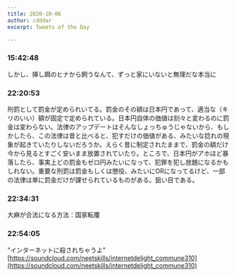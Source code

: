 ```yaml
---
title: 2020-10-06
author: cdddar
excerpt: Tweets of the Day

---
```


### 15:42:48

しかし、挿し餌のヒナから飼うなんて、ずっと家にいないと無理だな本当に

### 22:20:53

刑罰として罰金が定められいてる。罰金のその額は日本円であって、適当な（キリのいい）額が固定で定められている。日本円自体の価値は刻々と変わるのに罰金は変わらない。法律のアップデートはそんなしょっちゅうじゃないから、もしかしたら、この法律は昔と比べると、犯すだけの価値がある、みたいな捻れの現象が起きていたりしないだろうか。えらく昔に制定されたままで、罰金の額だけ今から見るとすごく安いまま放置されていたり。ところで、日本円がアホほど暴落したら、事実上どの罰金もゼロ円みたいになって、犯罪を犯し放題になるかもしれない。重要な刑罰は罰金もしくは懲役、みたいにORになってるけど、一部の法律は単に罰金だけが課せられているものがある。狙い目である。

### 22:34:31

大麻が合法になる方法：国家転覆

### 22:54:05

"インターネットに殺されちゃうよ"
[https://soundcloud.com/neetskills/internetdelight_commune310](https://soundcloud.com/neetskills/internetdelight_commune310)
